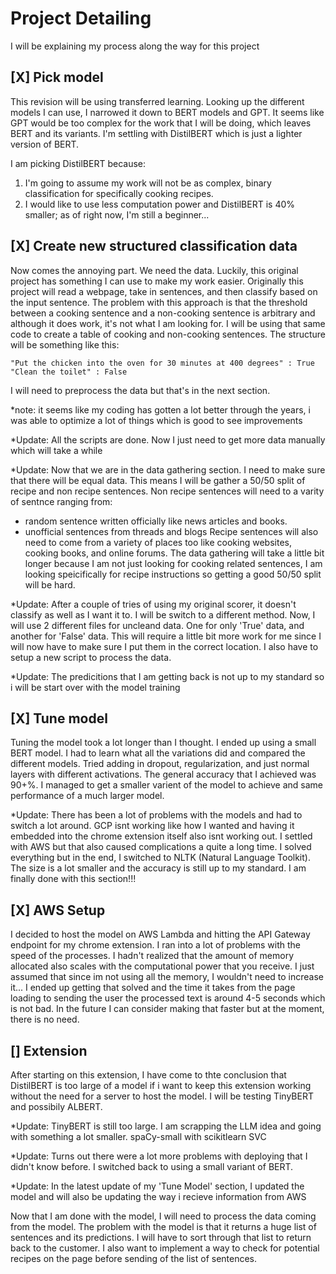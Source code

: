 # Project Detailing
I will be explaining my process along the way for this project

## **[X] Pick model**
This revision will be using transferred learning. Looking up the different models I can use, I narrowed it down to BERT models and GPT. It seems like GPT would be too complex for the work that I will be doing, which leaves BERT and its variants. I'm settling with DistilBERT which is just a lighter version of BERT. 

I am picking DistilBERT because:
1. I'm going to assume my work will not be as complex, binary classification for specifically cooking recipes.
2. I would like to use less computation power and DistilBERT is 40% smaller; as of right now, I'm still a beginner...

## **[X] Create new structured classification data**
Now comes the annoying part. We need the data. Luckily, this original project has something I can use to make my work easier. Originally this project will read a webpage, take in sentences, and then classify based on the input sentence. The problem with this approach is that the threshold between a cooking sentence and a non-cooking sentence is arbitrary and although it does work, it's not what I am looking for. I will be using that same code to create a table of cooking and non-cooking sentences. The structure will be something like this:
```
"Put the chicken into the oven for 30 minutes at 400 degrees" : True
"Clean the toilet" : False
```
I will need to preprocess the data but that's in the next section.

*note: it seems like my coding has gotten a lot better through the years, i was able to optimize a lot of things which is good to see improvements

*Update: All the scripts are done. Now I just need to get more data manually which will take a while

*Update: Now that we are in the data gathering section. I need to make sure that there will be equal data. This means I will be gather a 50/50 split of recipe and non recipe sentences. 
Non recipe sentences will need to a varity of sentnce ranging from:
- random sentence written officially like news articles and books. 
- unofficial sentences from threads and blogs
Recipe sentences will also need to come from a variety of places too like cooking websites, cooking books, and online forums.
The data gathering will take a little bit longer because I am not just looking for cooking related sentences, I am looking speicifically for recipe instructions so getting a good 50/50 split will be hard.

*Update: After a couple of tries of using my original scorer, it doesn't classify as well as I want it to. 
I will be switch to a different method. Now, I will use 2 different files for uncleand data. One for only 'True' data, and another for 'False' data. This will require a little bit more work for me since I will now have to make sure I put them in the correct location. I also have to setup a new script to process the data.

*Update: The predicitions that I am getting back is not up to my standard so i will be start over with the model training

## **[X] Tune model**
Tuning the model took a lot longer than I thought. I ended up using a small BERT model. I had to learn what all the variations did and compared the different models. Tried adding in dropout, regularization, and just normal layers with different activations. The general accuracy that I achieved was 90+%. I managed to get a smaller varient of the model to achieve and same performance of a much larger model.

*Update: There has been a lot of problems with the models and had to switch a lot around. GCP isnt working like how I wanted and having it embedded into the chrome extension itself also isnt working out. I settled with AWS but that also caused complications a quite a long time. I solved everything but in the end, I switched to NLTK (Natural Language Toolkit). The size is a lot smaller and the accuracy is still up to my standard. I am finally done with this section!!!

## **[X] AWS Setup**
I decided to host the model on AWS Lambda and hitting the API Gateway endpoint for my chrome extension. I ran into a lot of problems with the speed of the processes. I hadn't realized that the amount of memory allocated also scales with the computational power that you receive. I just assumed that since im not using all the memory, I wouldn't need to increase it... I ended up getting that solved and the time it takes from the page loading to sending the user the processed text is around 4-5 seconds which is not bad. In the future I can consider making that faster but at the moment, there is no need.

## **[] Extension**
After starting on this extension, I have come to thte conclusion that DistilBERT is too large of a model if i want to keep this extension working without the need for a server to host the model. I will be testing TinyBERT and possibily ALBERT.

*Update: TinyBERT is still too large. I am scrapping the LLM idea and going with something a lot smaller. spaCy-small with scikitlearn SVC

*Update: Turns out there were a lot more problems with deploying that I didn't know before. I switched back to using a small variant of BERT.

*Update: In the latest update of my 'Tune Model' section, I updated the model and will also be updating the way i recieve information from AWS

Now that I am done with the model, I will need to process the data coming from the model. The problem with the model is that it returns a huge list of sentences and its predictions. I will have to sort through that list to return back to the customer. I also want to implement a way to check for potential recipes on the page before sending of the list of sentences.